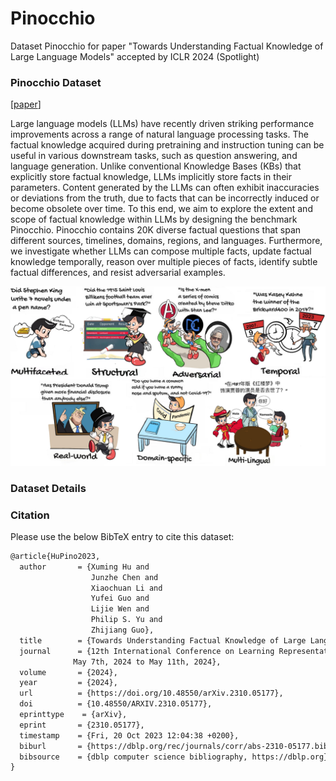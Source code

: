 # Pinocchio
Dataset Pinocchio for paper "Towards Understanding Factual Knowledge of Large Language Models" accepted by ICLR 2024 (Spotlight)

### Pinocchio Dataset

[[paper](https://arxiv.org/abs/2310.05177)]

Large language models (LLMs) have recently driven striking performance improvements across a range of natural language processing tasks. The factual knowledge acquired during pretraining and instruction tuning can be useful in various downstream tasks, such as question answering, and language generation. Unlike conventional Knowledge Bases (KBs) that explicitly store factual knowledge, LLMs implicitly store facts in their parameters. Content generated by the LLMs can often exhibit inaccuracies or deviations from the truth, due to facts that can be incorrectly induced or become obsolete over time. To this end, we aim to explore the extent and scope of factual knowledge within LLMs by designing the benchmark Pinocchio. Pinocchio contains 20K diverse factual questions that span different sources, timelines, domains, regions, and languages. Furthermore, we investigate whether LLMs can compose multiple facts, update factual knowledge temporally, reason over multiple pieces of facts, identify subtle factual differences, and resist adversarial examples.

![](.\img\Pinocchios_00.jpg)

### Dataset Details



### Citation

Please use the below BibTeX entry to cite this dataset:

~~~tex
@article{HuPino2023,
  author       = {Xuming Hu and
                  Junzhe Chen and
                  Xiaochuan Li and
                  Yufei Guo and
                  Lijie Wen and
                  Philip S. Yu and
                  Zhijiang Guo},
  title        = {Towards Understanding Factual Knowledge of Large Language Models},
  journal      = {12th International Conference on Learning Representations, {ICLR} 2024, Messe Wien Exhibition and Congress Center, Vienna Austria
              May 7th, 2024 to May 11th, 2024},
  volume       = {2024},
  year         = {2024},
  url          = {https://doi.org/10.48550/arXiv.2310.05177},
  doi          = {10.48550/ARXIV.2310.05177},
  eprinttype    = {arXiv},
  eprint       = {2310.05177},
  timestamp    = {Fri, 20 Oct 2023 12:04:38 +0200},
  biburl       = {https://dblp.org/rec/journals/corr/abs-2310-05177.bib},
  bibsource    = {dblp computer science bibliography, https://dblp.org}
}
~~~

